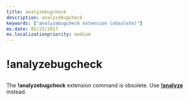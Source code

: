 ```yaml
---
title: analyzebugcheck
description: analyzebugcheck
keywords: ["analyzebugcheck extension (obsolete)"]
ms.date: 05/23/2017
ms.localizationpriority: medium
---
```


# !analyzebugcheck


## <span id="ddk__analyzebugcheck_dbg"></span><span id="DDK__ANALYZEBUGCHECK_DBG"></span>


The **!analyzebugcheck** extension command is obsolete. Use [**!analyze**](-analyze.md) instead.

 

 






